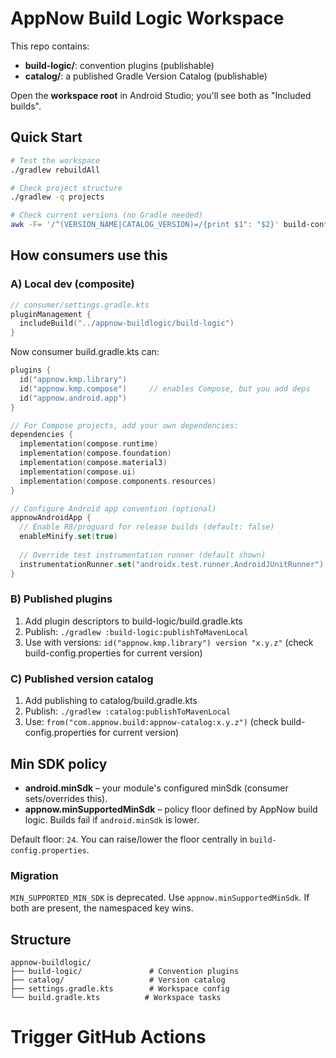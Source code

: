 # AppNow Build Logic Workspace

This repo contains:
- **build-logic/**: convention plugins (publishable)
- **catalog/**: a published Gradle Version Catalog (publishable)

Open the **workspace root** in Android Studio; you'll see both as "Included builds".

## Quick Start

```bash
# Test the workspace
./gradlew rebuildAll

# Check project structure  
./gradlew -q projects

# Check current versions (no Gradle needed)
awk -F= '/^(VERSION_NAME|CATALOG_VERSION)=/{print $1": "$2}' build-config.properties
```

## How consumers use this

### A) Local dev (composite)
```kotlin
// consumer/settings.gradle.kts
pluginManagement {
  includeBuild("../appnow-buildlogic/build-logic")
}
```

Now consumer build.gradle.kts can:
```kotlin
plugins {
  id("appnow.kmp.library")
  id("appnow.kmp.compose")     // enables Compose, but you add deps
  id("appnow.android.app")
}

// For Compose projects, add your own dependencies:
dependencies {
  implementation(compose.runtime)
  implementation(compose.foundation)
  implementation(compose.material3)
  implementation(compose.ui)
  implementation(compose.components.resources)
}

// Configure Android app convention (optional)
appnowAndroidApp {
  // Enable R8/proguard for release builds (default: false)
  enableMinify.set(true)
  
  // Override test instrumentation runner (default shown)
  instrumentationRunner.set("androidx.test.runner.AndroidJUnitRunner")
}
```

### B) Published plugins
1. Add plugin descriptors to build-logic/build.gradle.kts
2. Publish: `./gradlew :build-logic:publishToMavenLocal`
3. Use with versions: `id("appnow.kmp.library") version "x.y.z"` (check build-config.properties for current version)

### C) Published version catalog
1. Add publishing to catalog/build.gradle.kts 
2. Publish: `./gradlew :catalog:publishToMavenLocal`
3. Use: `from("com.appnow.build:appnow-catalog:x.y.z")` (check build-config.properties for current version)

## Min SDK policy
- **android.minSdk** – your module's configured minSdk (consumer sets/overrides this).
- **appnow.minSupportedMinSdk** – policy floor defined by AppNow build logic. Builds fail if `android.minSdk` is lower.

Default floor: `24`. You can raise/lower the floor centrally in `build-config.properties`.

### Migration
`MIN_SUPPORTED_MIN_SDK` is deprecated. Use `appnow.minSupportedMinSdk`.
If both are present, the namespaced key wins.

## Structure
```
appnow-buildlogic/
├── build-logic/               # Convention plugins
├── catalog/                   # Version catalog
├── settings.gradle.kts        # Workspace config
└── build.gradle.kts          # Workspace tasks
```
# Trigger GitHub Actions
